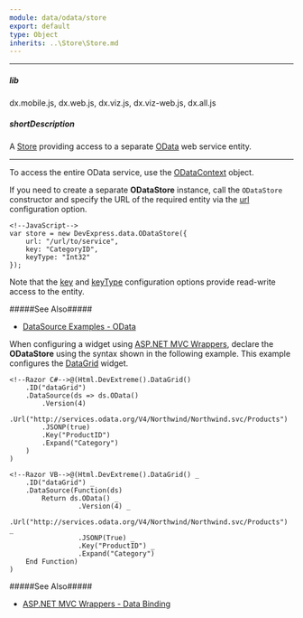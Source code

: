 ```yaml
---
module: data/odata/store
export: default
type: Object
inherits: ..\Store\Store.md
---
```

---
##### lib
dx.mobile.js, dx.web.js, dx.viz.js, dx.viz-web.js, dx.all.js

##### shortDescription
A [Store](/concepts/30%20Data%20Layer/5%20Data%20Layer/1%20Creating%20DataSource/3%20What%20Are%20Stores.md '/Documentation/Guide/Data_Layer/Data_Layer/#Creating_DataSource/What_Are_Stores') providing access to a separate [OData](https://www.odata.org) web service entity.

---
To access the entire OData service, use the [ODataContext](/api-reference/30%20Data%20Layer/ODataContext '/Documentation/ApiReference/Data_Layer/ODataContext/') object.

If you need to create a separate **ODataStore** instance, call the `ODataStore` constructor and specify the URL of the required entity via the [url](/api-reference/30%20Data%20Layer/ODataStore/1%20Configuration/url.md '/Documentation/ApiReference/Data_Layer/ODataStore/Configuration/#url') configuration option.

    <!--JavaScript-->
    var store = new DevExpress.data.ODataStore({
        url: "/url/to/service",
        key: "CategoryID",
        keyType: "Int32"
    });

Note that the [key](/api-reference/30%20Data%20Layer/Store/1%20Configuration/key.md '/Documentation/ApiReference/Data_Layer/ODataStore/Configuration/#key') and [keyType](/api-reference/30%20Data%20Layer/ODataStore/1%20Configuration/keyType.md '/Documentation/ApiReference/Data_Layer/ODataStore/Configuration/#keyType') configuration options provide read-write access to the entity.

#####See Also#####
- [DataSource Examples - OData](/concepts/30%20Data%20Layer/51%20Data%20Source%20Examples/2%20OData '/Documentation/Guide/Data_Layer/Data_Source_Examples/#OData')

When configuring a widget using [ASP.NET MVC Wrappers](/concepts/35%20ASP.NET%20MVC%20Wrappers/20%20Fundamentals '/Documentation/Guide/ASP.NET_MVC_Wrappers/Fundamentals/'), declare the **ODataStore** using the syntax shown in the following example. This example configures the [DataGrid](/api-reference/10%20UI%20Widgets/dxDataGrid '/Documentation/ApiReference/UI_Widgets/dxDataGrid/') widget.

    <!--Razor C#-->@(Html.DevExtreme().DataGrid()
        .ID("dataGrid")
        .DataSource(ds => ds.OData()
            .Version(4)
            .Url("http://services.odata.org/V4/Northwind/Northwind.svc/Products")
            .JSONP(true)
            .Key("ProductID")
            .Expand("Category")
        )
    )

    <!--Razor VB-->@(Html.DevExtreme().DataGrid() _
        .ID("dataGrid") _
        .DataSource(Function(ds)
            Return ds.OData() _
                     .Version(4) _
                     .Url("http://services.odata.org/V4/Northwind/Northwind.svc/Products") _
                     .JSONP(True) _
                     .Key("ProductID") _
                     .Expand("Category")
        End Function)
    )

#####See Also#####
- [ASP.NET MVC Wrappers - Data Binding](/concepts/35%20ASP.NET%20MVC%20Wrappers/30%20Data%20Binding '/Documentation/Guide/ASP.NET_MVC_Wrappers/Data_Binding/')